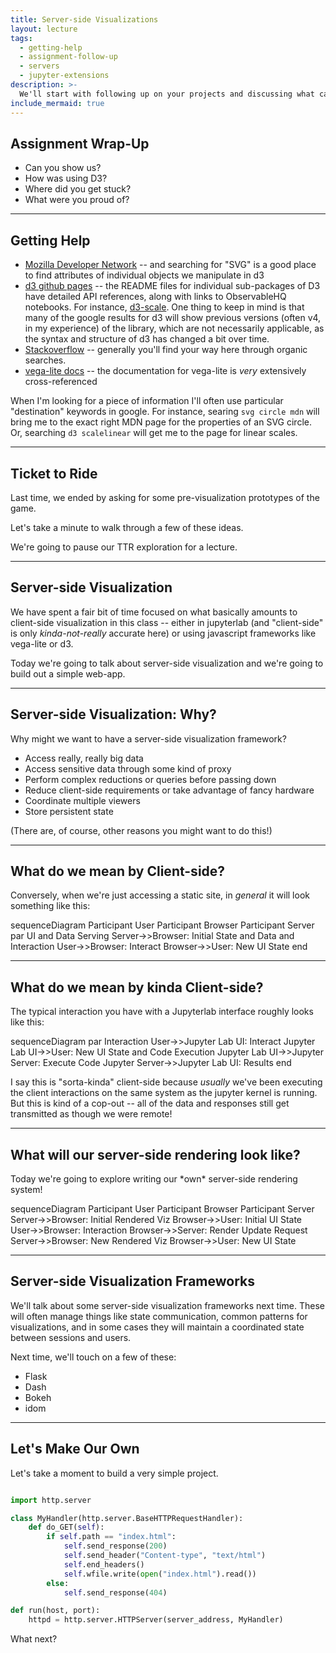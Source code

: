 ```yaml
---
title: Server-side Visualizations
layout: lecture
tags:
  - getting-help
  - assignment-follow-up
  - servers
  - jupyter-extensions
description: >-
  We'll start with following up on your projects and discussing what came up during office hours, then talk about how you can "get help" from online sources.
include_mermaid: true
---
```


## Assignment Wrap-Up

<ul>
<li class="fragment">Can you show us?</li>
<li class="fragment">How was using D3?</li>
<li class="fragment">Where did you get stuck?</li>
<li class="fragment">What were you proud of?</li>
</ul>

---

## Getting Help

 * [Mozilla Developer Network](https://developer.mozilla.org/en-US/) -- and searching for "SVG" is a good place to find attributes of individual objects we manipulate in d3
 * [d3 github pages](https://github.com/d3) -- the README files for individual sub-packages of D3 have detailed API references, along with links to ObservableHQ notebooks.  For instance, [d3-scale](https://github.com/d3/d3-scale).  One thing to keep in mind is that many of the google results for d3 will show previous versions (often v4, in my experience) of the library, which are not necessarily applicable, as the syntax and structure of d3 has changed a bit over time.
 * [Stackoverflow](https://stackoverflow.com/) -- generally you'll find your way here through organic searches.
 * [vega-lite docs](https://vega.github.io/) -- the documentation for vega-lite is *very* extensively cross-referenced

When I'm looking for a piece of information I'll often use particular "destination" keywords in google.  For instance, searing ``svg circle mdn`` will bring me to the exact right MDN page for the properties of an SVG circle.  Or, searching ``d3 scalelinear`` will get me to the page for linear scales.

---

## Ticket to Ride

Last time, we ended by asking for some pre-visualization prototypes of the game.

Let's take a minute to walk through a few of these ideas.

<p class="fragment">We're going to pause our TTR exploration for a lecture.</p>

---

## Server-side Visualization

We have spent a fair bit of time focused on what basically amounts to
client-side visualization in this class -- either in jupyterlab (and
"client-side" is only *kinda-not-really* accurate here) or using javascript
frameworks like vega-lite or d3.

Today we're going to talk about server-side visualization and we're going to
build out a simple web-app.

---

## Server-side Visualization: Why?

Why might we want to have a server-side visualization framework?

<ul>
    <li class="fragment">Access really, really big data</li>
    <li class="fragment">Access sensitive data through some kind of proxy</li>
    <li class="fragment">Perform complex reductions or queries before passing down</li>
    <li class="fragment">Reduce client-side requirements or take advantage of fancy hardware</li>
    <li class="fragment">Coordinate multiple viewers</li>
    <li class="fragment">Store persistent state</li>
</ul>

<p class="fragment">(There are, of course, other reasons you might want to do this!)</p>

---

## What do we mean by Client-side?

<p class="fragment">Conversely, when we're just accessing a static site, in <i>general</i> it will look something like this:</p>

<div class="mermaid centered fragment">
sequenceDiagram
    Participant User
    Participant Browser
    Participant Server
    par UI and Data Serving
    Server->>Browser: Initial State and Data
    and Interaction
    User->>Browser: Interact
    Browser->>User: New UI State
    end
</div>

---

## What do we mean by kinda Client-side?

<p class="fragment">The typical interaction you have with a Jupyterlab interface roughly looks like this:</p>

<div class="mermaid centered fragment">
sequenceDiagram
    par Interaction
    User->>Jupyter Lab UI: Interact
    Jupyter Lab UI->>User: New UI State
    and Code Execution
    Jupyter Lab UI->>Jupyter Server: Execute Code
    Jupyter Server->>Jupyter Lab UI: Results
    end
</div>

<p class="fragment">I say this is "sorta-kinda" client-side because <i>usually</i> we've been executing the client interactions on the same system as the jupyter kernel is running.  But this is kind of a cop-out -- all of the data and responses still get transmitted as though we were remote!</p>

---

## What will our server-side rendering look like?

<p class="fragment">Today we're going to explore writing our *own* server-side rendering system!</p>

<div class="mermaid centered fragment">
sequenceDiagram
    Participant User
    Participant Browser
    Participant Server
    Server->>Browser: Initial Rendered Viz
    Browser->>User: Initial UI State
    User->>Browser: Interaction
    Browser->>Server: Render Update Request
    Server->>Browser: New Rendered Viz
    Browser->>User: New UI State
</div>

---

## Server-side Visualization Frameworks

We'll talk about some server-side visualization frameworks next time.  These will often manage things like state communication, common patterns for visualizations, and in some cases they will maintain a coordinated state between sessions and users.

Next time, we'll touch on a few of these:

 * Flask
 * Dash
 * Bokeh
 * idom

---

## Let's Make Our Own

Let's take a moment to build a very simple project.

```python

import http.server

class MyHandler(http.server.BaseHTTPRequestHandler):
    def do_GET(self):
        if self.path == "index.html":
            self.send_response(200)
            self.send_header("Content-type", "text/html")
            self.end_headers()
            self.wfile.write(open("index.html").read())
        else:
            self.send_response(404)

def run(host, port):
    httpd = http.server.HTTPServer(server_address, MyHandler)
```

What next?

